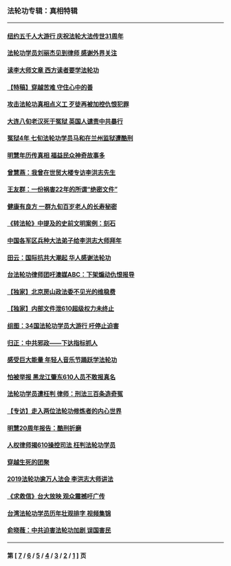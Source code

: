 ### 法轮功专辑：真相特辑
---
#### [纽约五千人大游行 庆祝法轮大法传世31周年](../../pages/nf4389/n13995110.md?06100430) 
#### [法轮功学员刘丽杰见到律师 感谢外界关注](../../pages/nf4389/n13927012.md?06100430) 
#### [读李大师文章 西方读者要学法轮功](../../pages/nf4389/n13925142.md?06100430) 
#### [【特稿】穿越苦难 守住心中的善](../../pages/nf4389/n13784979.md?06100430) 
#### [攻击法轮功真相点义工 歹徒再被加控仇恨犯罪](../../pages/nf4389/n13601019.md?06100430) 
#### [大连八旬老汉死于冤狱 英国人谴责中共暴行](../../pages/nf4389/n13480118.md?06100430) 
#### [冤狱4年 七旬法轮功学员马和在兰州监狱遭酷刑](../../pages/nf4389/n13304688.md?06100430) 
#### [明慧年历传真相 福益民众神奇故事多](../../pages/nf4389/n13294545.md?06100430) 
#### [曾慧燕：我曾在世贸大楼专访李洪志先生](../../pages/nf4389/n12898729.md?06100430) 
#### [王友群：一份祸害22年的所谓“绝密文件”](../../pages/nf4389/n12871750.md?06100430) 
#### [健康有良方 一群九旬百岁老人的长寿秘密](../../pages/nf4389/n12847475.md?06100430) 
#### [《转法轮》中提及的史前文明案例：刻石](../../pages/nf4389/n12758577.md?06100430) 
#### [中国各军区兵种大法弟子给李洪志大师拜年](../../pages/nf4389/n12750047.md?06100430) 
#### [田云：国际抗共大潮起 华人感谢法轮功](../../pages/nf4389/n12357708.md?06100430) 
#### [台法轮功律师团吁澳媒ABC：下架煽动仇恨报导](../../pages/nf4389/n12279917.md?06100430) 
#### [【独家】北京房山政法委不见光的维稳费](../../pages/nf4389/n12031979.md?06100430) 
#### [【独家】内部文件泄610超级权力未终止](../../pages/nf4389/n12023895.md?06100430) 
#### [组图：34国法轮功学员大游行 吁停止迫害](../../pages/nf4389/n11492658.md?06100430) 
#### [归正：中共邪政——下达指标抓人](../../pages/nf4389/n11474770.md?06100430) 
#### [感受巨大能量 年轻人音乐节踊跃学法轮功](../../pages/nf4389/n11441981.md?06100430) 
#### [怕被举报 黑龙江肇东610人员不敢报真名](../../pages/nf4389/n11436499.md?06100430) 
#### [法轮功学员遭枉判 律师：刑法三百条造奇冤](../../pages/nf4389/n11433943.md?06100430) 
#### [【专访】走入两位法轮功修炼者的内心世界](../../pages/nf4389/n11415623.md?06100430) 
#### [明慧20周年报告：酷刑折磨](../../pages/nf4389/n11387954.md?06100430) 
#### [人权律师揭610操控司法 枉判法轮功学员](../../pages/nf4389/n11313370.md?06100430) 
#### [穿越生死的团聚](../../pages/nf4389/n11258922.md?06100430) 
#### [2019法轮功逾万人法会 李洪志大师讲法](../../pages/nf4389/n11265303.md?06100430) 
#### [《求救信》台大放映 观众震撼吁广传](../../pages/nf4389/n10922251.md?06100430) 
#### [台湾法轮功学员历年壮观排字 视频集锦](../../pages/nf4389/n10878789.md?06100430) 
#### [俞晓薇：中共迫害法轮功加剧 误国害民](../../pages/nf4389/n10859260.md?06100430) 

---
#### 第 [ [7](./7.md?06100430) / [6](./6.md?06100430) / [5](./5.md?06100430) / [4](./4.md?06100430) / [3](./3.md?06100430) / [2](./2.md?06100430) / [1](./1.md?06100430) ] 页
